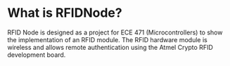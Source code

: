 What is RFIDNode?
===============
RFID Node is designed as a project for ECE 471 (Microcontrollers) to show the
implementation of an RFID module. The RFID hardware module is wireless and
allows remote authentication using the Atmel Crypto RFID development board.
